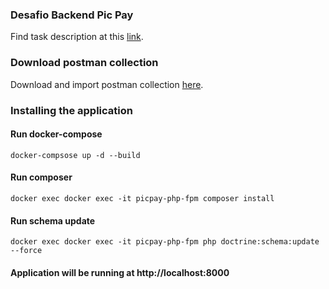 ### Desafio Backend Pic Pay

Find task description at this [link](https://picpay.com/jobs/desafio-backend-php).

### Download postman collection

Download and import postman collection [here](picpay.postman_collection.json).

### Installing the application

#### Run docker-compose

```docker-compsose up -d --build```

#### Run composer

```docker exec docker exec -it picpay-php-fpm composer install```

#### Run schema update

```docker exec docker exec -it picpay-php-fpm php doctrine:schema:update --force```

#### Application will be running at http://localhost:8000



